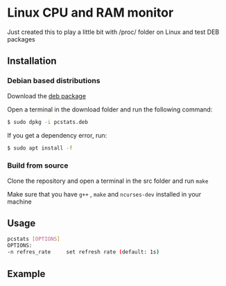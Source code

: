 # Linux CPU and RAM monitor
Just created this to play a little bit with /proc/ folder on Linux and test DEB packages
## Installation
### Debian based distributions 
Download the [deb package](https://github.com/001roc20/pcstats/releases)

Open a terminal in the download folder and run the following command:
```bash
$ sudo dpkg -i pcstats.deb
```
If you get a dependency error, run:
```bash
$ sudo apt install -f
```
### Build from source
Clone the repository and open a terminal in the src folder and run ```make```

Make sure that you have ```g++``` , ```make``` and ```ncurses-dev``` installed in your machine
## Usage
```bash
pcstats [OPTIONS]
OPTIONS:
-n refres_rate     set refresh rate (default: 1s)
```
## Example


